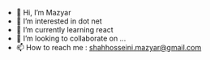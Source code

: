 - 👋 Hi, I’m Mazyar
- 👀 I’m interested in dot net 
- 🌱 I’m currently learning react
- 💞️ I’m looking to collaborate on ...
- 📫 How to reach me : shahhosseini.mazyar@gmail.com

<!---
MazyarSha/MazyarSha is a ✨ special ✨ repository because its `README.md` (this file) appears on your GitHub profile.
You can click the Preview link to take a look at your changes.
--->
